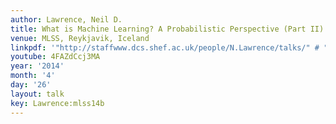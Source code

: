 ```yaml
---
author: Lawrence, Neil D.
title: What is Machine Learning? A Probabilistic Perspective (Part II)
venue: MLSS, Reykjavik, Iceland
linkpdf: '"http://staffwww.dcs.shef.ac.uk/people/N.Lawrence/talks/" # "what_mlss14.pdf"'
youtube: 4FAZdCcj3MA
year: '2014'
month: '4'
day: '26'
layout: talk
key: Lawrence:mlss14b
---
```

